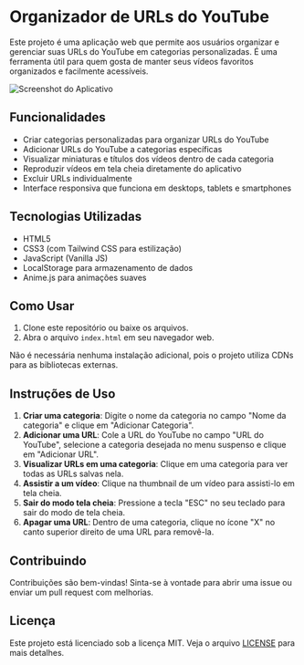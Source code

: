 # Organizador de URLs do YouTube

Este projeto é uma aplicação web que permite aos usuários organizar e gerenciar suas URLs do YouTube em categorias personalizadas. É uma ferramenta útil para quem gosta de manter seus vídeos favoritos organizados e facilmente acessíveis.

![Screenshot do Aplicativo](https://via.placeholder.com/800x400.png?text=Screenshot+do+Aplicativo)

## Funcionalidades

- Criar categorias personalizadas para organizar URLs do YouTube
- Adicionar URLs do YouTube a categorias específicas
- Visualizar miniaturas e títulos dos vídeos dentro de cada categoria
- Reproduzir vídeos em tela cheia diretamente do aplicativo
- Excluir URLs individualmente
- Interface responsiva que funciona em desktops, tablets e smartphones

## Tecnologias Utilizadas

- HTML5
- CSS3 (com Tailwind CSS para estilização)
- JavaScript (Vanilla JS)
- LocalStorage para armazenamento de dados
- Anime.js para animações suaves

## Como Usar

1. Clone este repositório ou baixe os arquivos.
2. Abra o arquivo `index.html` em seu navegador web.

Não é necessária nenhuma instalação adicional, pois o projeto utiliza CDNs para as bibliotecas externas.

## Instruções de Uso

1. **Criar uma categoria**: Digite o nome da categoria no campo "Nome da categoria" e clique em "Adicionar Categoria".
2. **Adicionar uma URL**: Cole a URL do YouTube no campo "URL do YouTube", selecione a categoria desejada no menu suspenso e clique em "Adicionar URL".
3. **Visualizar URLs em uma categoria**: Clique em uma categoria para ver todas as URLs salvas nela.
4. **Assistir a um vídeo**: Clique na thumbnail de um vídeo para assisti-lo em tela cheia.
5. **Sair do modo tela cheia**: Pressione a tecla "ESC" no seu teclado para sair do modo de tela cheia.
6. **Apagar uma URL**: Dentro de uma categoria, clique no ícone "X" no canto superior direito de uma URL para removê-la.

## Contribuindo

Contribuições são bem-vindas! Sinta-se à vontade para abrir uma issue ou enviar um pull request com melhorias.

## Licença

Este projeto está licenciado sob a licença MIT. Veja o arquivo [LICENSE](LICENSE) para mais detalhes.
